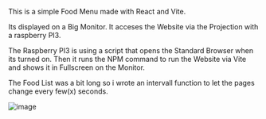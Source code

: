 This is a simple Food Menu made with React and Vite. 

Its displayed on a Big Monitor. It acceses the Website via the Projection with a raspberry PI3. 

The Raspberry PI3 is using a script that opens the Standard Browser when its turned on. Then it runs the NPM command to run the Website via Vite and shows it in Fullscreen on the Monitor.

The Food List was a bit long so i wrote an intervall function to let the pages change every few(x) seconds.

![image](https://github.com/user-attachments/assets/1bd37995-590e-408e-9561-d42add114c38)


